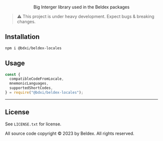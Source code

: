 
<p align="center">
  Big Interger library used in the Beldex packages
</p>


> :warning: This project is under heavy development. Expect bugs & breaking changes.

## Installation

```bash
npm i @bdxi/beldex-locales
```

## Usage

```js
const {
  compatibleCodeFromLocale,
  mnemonicLanguages,
  supportedShortCodes,
} = require("@bdxi/beldex-locales");
```

-----

## License

See `LICENSE.txt` for license.

All source code copyright © 2023 by Beldex. All rights reserved.